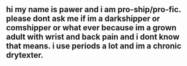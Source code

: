 
## hi my name is pawer and i am pro-ship/pro-fic. please dont ask me if im a darkshipper or comshipper or what ever because im a grown adult with wrist and back pain and i dont know that means. i use periods a lot and im a chronic drytexter.
<!--
**shotsandshots/shotsandshots** is a ✨ _special_ ✨ repository because its `README.md` (this file) appears on your GitHub profile.

Here are some ideas to get you started:

- 🔭 I’m currently working on ...
- 🌱 I’m currently learning ...
- 👯 I’m looking to collaborate on ...
- 🤔 I’m looking for help with ...
- 💬 Ask me about ...
- 📫 How to reach me: ...
- 😄 Pronouns: ...
- ⚡ Fun fact: ...
-->
